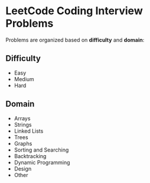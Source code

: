 # LeetCode Coding Interview Problems

Problems are organized based on **difficulty** and **domain**:

## Difficulty

  - Easy
  - Medium
  - Hard

## Domain

  - Arrays
  - Strings
  - Linked Lists
  - Trees
  - Graphs
  - Sorting and Searching
  - Backtracking
  - Dynamic Programming
  - Design
  - Other
